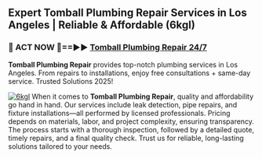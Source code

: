 ## Expert Tomball Plumbing Repair Services in Los Angeles | Reliable & Affordable (6kgl)  

<h3>🚿 ACT NOW 🌟==►► <a href="https://tinyurl.com/2ne6vx2x" rel="nofollow">Tomball Plumbing Repair 24/7</a></h3>

**Tomball Plumbing Repair** provides top-notch plumbing services in Los Angeles. From repairs to installations, enjoy free consultations + same-day service. Trusted Solutions 2025!

[![6kgl](https://i.imgur.com/4PFF4AK.jpeg)](https://tinyurl.com/2ne6vx2x)
When it comes to **Tomball Plumbing Repair**, quality and affordability go hand in hand. Our services include leak detection, pipe repairs, and fixture installations—all performed by licensed professionals. Pricing depends on materials, labor, and project complexity, ensuring transparency. The process starts with a thorough inspection, followed by a detailed quote, timely repairs, and a final quality check. Trust us for reliable, long-lasting solutions tailored to your needs.